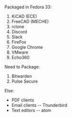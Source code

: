Packaged in Fedora 33: 
1. KiCAD (ECE)
2. FreeCAD (MECHE)
3. rclone
4. Discord
5. Slack 
6. FireFox
7. Google Chrome
8. VMware
9. Echo360



Need to Package:
1. Bitwarden
2. Pulse Secure


Else:
- PDF clients
- Email clients
-- Thunderbird
- Text editors
--  atom
